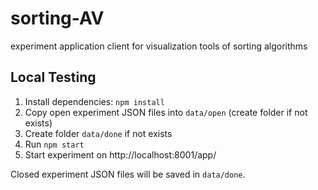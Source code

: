 # sorting-AV
experiment application client for visualization tools of sorting algorithms

## Local Testing

1. Install dependencies: `npm install`
2. Copy open experiment JSON files into `data/open` (create folder if not exists)
3. Create folder `data/done` if not exists
4. Run `npm start`
5. Start experiment on http://localhost:8001/app/

Closed experiment JSON files will be saved in `data/done`.
